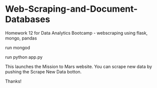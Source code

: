 # Web-Scraping-and-Document-Databases
Homework 12 for Data Analytics Bootcamp - webscraping using flask, mongo, pandas

run mongod

run python app.py

This launches the Mission to Mars website. You can scrape new data by pushing the Scrape New Data botton.

Thanks!
